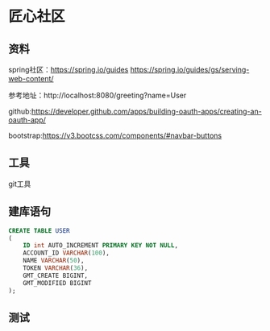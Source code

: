 # 匠心社区

## 资料
spring社区：https://spring.io/guides
https://spring.io/guides/gs/serving-web-content/

参考地址：http://localhost:8080/greeting?name=User

github:https://developer.github.com/apps/building-oauth-apps/creating-an-oauth-app/

bootstrap:https://v3.bootcss.com/components/#navbar-buttons

## 工具

git工具

## 建库语句
~~~ sql
CREATE TABLE USER
(
    ID int AUTO_INCREMENT PRIMARY KEY NOT NULL,
    ACCOUNT_ID VARCHAR(100),
    NAME VARCHAR(50),
    TOKEN VARCHAR(36),
    GMT_CREATE BIGINT,
    GMT_MODIFIED BIGINT
);
~~~

## 测试
